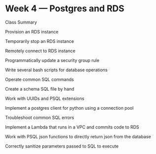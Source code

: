 # Week 4 — Postgres and RDS

Class Summary

Provision an RDS instance

Temporarily stop an RDS instance

Remotely connect to RDS instance

Programmatically update a security group rule

Write several bash scripts for database operations

Operate common SQL commands

Create a schema SQL file by hand

Work with UUIDs and PSQL extensions

Implement a postgres client for python using a connection pool

Troubleshoot common SQL errors

Implement a Lambda that runs in a VPC and commits code to RDS

Work with PSQL json functions to directly return json from the database

Correctly sanitize parameters passed to SQL to execute
